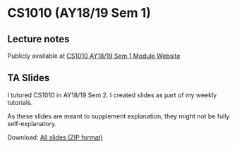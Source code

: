 # CS1010 (AY18/19 Sem 1)

## Lecture notes
Publicly available at [CS1010 AY18/19 Sem 1 Module Website](https://nus-cs1010.github.io/1819-s1/)

## TA Slides
I tutored CS1010 in AY18/19 Sem 2. I created slides as part of my weekly tutorials.

As these slides are meant to supplement explanation, they might not be fully self-explanatory.

Download: [All slides (ZIP format)](https://github.com/sijie123/nus_public/blob/master/cs1010/cs1010.zip)
